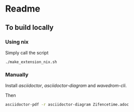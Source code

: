 # Readme


## To build locally

### Using nix

Simply call the script
```
./make_extension_nix.sh
```

### Manually

Install *asciidoctor*, *asciidoctor-diagram* and *wavedrom-cli*.

Then
```bash
asciidoctor-pdf -r asciidoctor-diagram Zifencetime.adoc
```